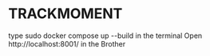 # TRACKMOMENT
type sudo docker compose up --build in the terminal
Open http://localhost:8001/ in the Brother